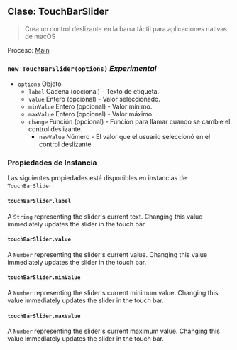 ## Clase: TouchBarSlider

> Crea un control deslizante en la barra táctil para aplicaciones nativas de macOS

Proceso: [Main](../tutorial/quick-start.md#main-process)

### `new TouchBarSlider(options)` *Experimental*

* `options` Objeto 
  * `label` Cadena (opcional) - Texto de etiqueta.
  * `value` Entero (opcional) - Valor seleccionado.
  * `minValue` Entero (opcional) - Valor mínimo.
  * `maxValue` Entero (opcional) - Valor máximo.
  * `change` Función (opcional) - Función para llamar cuando se cambie el control deslizante. 
    * `newValue` Número - El valor que el usuario seleccionó en el control deslizante

### Propiedades de Instancia

Las siguientes propiedades está disponibles en instancias de `TouchBarSlider`:

#### `touchBarSlider.label`

A `String` representing the slider's current text. Changing this value immediately updates the slider in the touch bar.

#### `touchBarSlider.value`

A `Number` representing the slider's current value. Changing this value immediately updates the slider in the touch bar.

#### `touchBarSlider.minValue`

A `Number` representing the slider's current minimum value. Changing this value immediately updates the slider in the touch bar.

#### `touchBarSlider.maxValue`

A `Number` representing the slider's current maximum value. Changing this value immediately updates the slider in the touch bar.